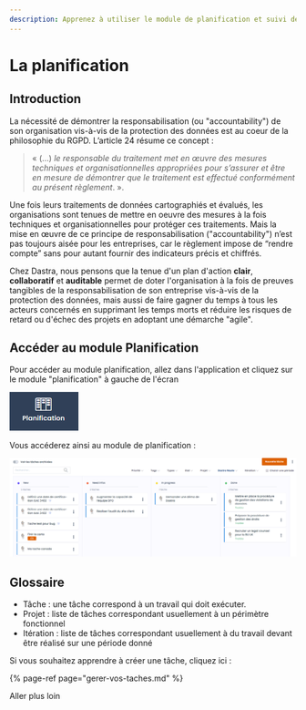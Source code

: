 ```yaml
---
description: Apprenez à utiliser le module de planification et suivi de Dastra.
---
```


# La planification

## Introduction

La nécessité de démontrer la responsabilisation \(ou "accountability"\) de son organisation vis-à-vis de la protection des données est au coeur de la philosophie du RGPD. L’article 24 résume ce concept : 

> « \(…\) _le responsable du traitement met en œuvre des mesures techniques et organisationnelles appropriées pour s’assurer et être en mesure de démontrer que le traitement est effectué conformément au présent règlement_. ».

Une fois leurs traitements de données cartographiés et évalués, les organisations sont tenues de mettre en oeuvre des mesures à la fois techniques et organisationnelles pour protéger ces traitements. Mais la mise en œuvre de ce principe de responsabilisation \("accountability"\) n’est pas toujours aisée pour les entreprises, car le règlement impose de “rendre compte” sans pour autant fournir des indicateurs précis et chiffrés. 

Chez Dastra, nous pensons que la tenue d'un plan d'action **clair**, **collaboratif** et **auditable** permet de doter l'organisation à la fois de preuves tangibles de la responsabilisation de son entreprise vis-à-vis de la protection des données, mais aussi de faire gagner du temps à tous les acteurs concernés en supprimant les temps morts et réduire les risques de retard ou d'échec des projets en adoptant une démarche "agile".

## Accéder au module Planification

Pour accéder au module planification, allez dans l'application et cliquez sur le module "planification" à gauche de l'écran

![Bouton &quot;planification&quot;](../../.gitbook/assets/image%20%28220%29.png)

Vous accéderez ainsi au module de planification :

![Module de planification](../../.gitbook/assets/image%20%28239%29.png)

## Glossaire

* Tâche : une tâche correspond à un travail qui doit exécuter.
* Projet : liste de tâches correspondant usuellement à un périmètre fonctionnel
* Itération : liste de tâches correspondant usuellement à du travail devant être réalisé sur une période donné





Si vous souhaitez apprendre à créer une tâche, cliquez ici :

{% page-ref page="gerer-vos-taches.md" %}

Aller plus loin



